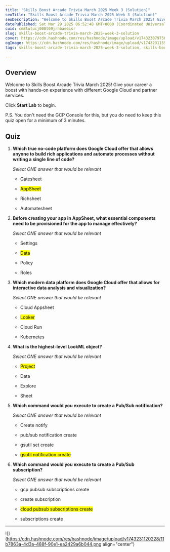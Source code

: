 ```yaml
---
title: "Skills Boost Arcade Trivia March 2025 Week 3 (Solution)"
seoTitle: "Skills Boost Arcade Trivia March 2025 Week 3 (Solution)"
seoDescription: "Welcome to Skills Boost Arcade Trivia March 2025! Give your career a boost with hands-on experience with different Google Cloud and partner services."
datePublished: Sat Mar 29 2025 06:52:48 GMT+0000 (Coordinated Universal Time)
cuid: cm8tutucj000t09jrhbae6isr
slug: skills-boost-arcade-trivia-march-2025-week-3-solution
cover: https://cdn.hashnode.com/res/hashnode/image/upload/v1743230797563/df44b696-4461-45ec-b10a-ab99af79dd08.png
ogImage: https://cdn.hashnode.com/res/hashnode/image/upload/v1743231155305/4dd30e61-f2f2-499d-9100-07fac0d80c72.png
tags: skills-boost-arcade-trivia-march-2025-week-3-solution, skills-boost-arcade-trivia-march-2025-week-3

---
```


## **Overview**

Welcome to Skills Boost Arcade Trivia March 2025! Give your career a boost with hands-on experience with different Google Cloud and partner services.

Click **Start Lab** to begin.

P.S. You don't need the GCP Console for this, but you do need to keep this quiz open for a minimum of 3 minutes.

## **Quiz**

1. **Which true no-code platform does Google Cloud offer that allows anyone to build rich applications and automate processes without writing a single line of code?**
    
    *Select ONE answer that would be relevant*
    
    * Gatesheet
        
    * <mark>AppSheet</mark>
        
    * Richsheet
        
    * Automatesheet
        
2. **Before creating your app in AppSheet, what essential components need to be provisioned for the app to manage effectively?**
    
    *Select ONE answer that would be relevant*
    
    * Settings
        
    * <mark>Data</mark>
        
    * Policy
        
    * Roles
        
3. **Which modern data platform does Google Cloud offer that allows for interactive data analysis and visualization?**
    
    *Select ONE answer that would be relevant*
    
    * Cloud Appsheet
        
    * <mark>Looker</mark>
        
    * Cloud Run
        
    * Kubernetes
        
    
4. **What is the highest-level LookML object?**
    
    *Select ONE answer that would be relevant*
    
    * <mark>Project</mark>
        
    * Data
        
    * Explore
        
    * Sheet
        
5. **Which command would you execute to create a Pub/Sub notification?**
    
    *Select ONE answer that would be relevant*
    
    * Create notify
        
    * pub/sub notification create
        
    * gsutil set create
        
    * <mark>gsutil notification create</mark>
        
6. **Which command would you execute to create a Pub/Sub subscription?**
    
    *Select ONE answer that would be relevant*
    
    * gcp pubsub subscriptions create
        
    * create subscription
        
    * <mark>cloud pubsub subscriptions create</mark>
        
    * subscriptions create
        

---

![](https://cdn.hashnode.com/res/hashnode/image/upload/v1743231120228/11b7863a-4d3a-488f-90e1-ea2429a6b044.png align="center")